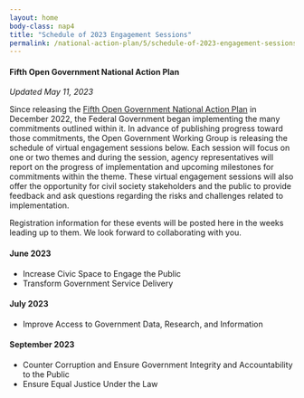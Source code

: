 ```yaml
---
layout: home
body-class: nap4
title: "Schedule of 2023 Engagement Sessions"
permalink: /national-action-plan/5/schedule-of-2023-engagement-sessions/
---
```


#### Fifth Open Government National Action Plan
_Updated May 11, 2023_


Since releasing the [Fifth Open Government National Action Plan](../) in December 2022, the Federal Government began implementing the many commitments outlined within it. In advance of publishing progress toward those commitments, the Open Government Working Group is releasing the schedule of virtual engagement sessions below. Each session will focus on one or two themes and during the session, agency representatives will report on the progress of implementation and upcoming milestones for commitments within the theme. These virtual engagement sessions will also offer the opportunity for civil society stakeholders and the public to provide feedback and ask questions regarding the risks and challenges related to implementation.

Registration information for these events will be posted here in the weeks leading up to them. We look forward to collaborating with you.

#### June 2023
* Increase Civic Space to Engage the Public
* Transform Government Service Delivery

#### July 2023
* Improve Access to Government Data, Research, and Information

#### September 2023
* Counter Corruption and Ensure Government Integrity and Accountability to the Public
* Ensure Equal Justice Under the Law
